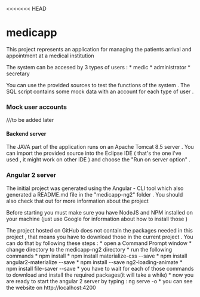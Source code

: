 <<<<<<< HEAD
# medicapp

This project represents an application for managing the patients arrival and appointment
at a medical institution 

The system can be accesed by 3 types of users :
	* medic
	* administrator
	* secretary
	
You can use the provided sources to test the functions of the system  . The SQL script contains
some mock data with an account for each type of user .

### Mock user accounts

///to be added later

#### Backend server

The JAVA part of the application runs on an Apache Tomcat 8.5 server  . You can import the provided
source into the Eclipse IDE ( that's the one i've used , it might work on other IDE ) and choose
the "Run on server option" . 


### Angular 2 server

The initial project was generated using the Angular - CLI tool which also generated a README.md 
file in the "medicapp-ng2" folder . You should also check that out for more information about 
the project

Before starting you must make sure you have NodeJS and NPM installed on your machine (just use Google 
for information about how to install those ) 

The project hosted on GitHub does not contain the packages needed in this project  , that means
you have to download those in the current project . You can do that by following these steps :
	* open a Command Prompt window
	* change directory to the medicapp-ng2 directory
	* run the following commands
		* npm install
		* npm install materialize-css --save
		* npm install angular2-materialize --save
		* npm install --save ng2-loading-animate
		* npm install file-saver --save
	* you have to wait for each of those commands to download and install the required packages(it will take a while)
	* now you are ready to start the angular 2 server by typing : ng serve -o
	* you can see the website on http://localhost:4200